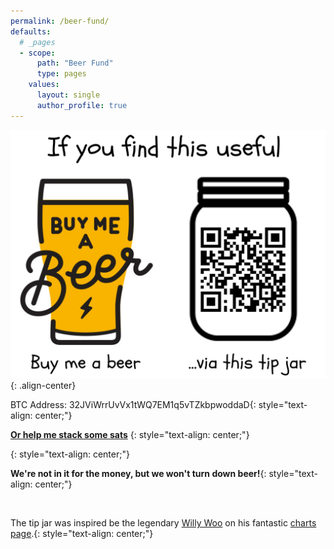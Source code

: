 ```yaml
---
permalink: /beer-fund/
defaults:
  # _pages
  - scope:
      path: "Beer Fund"
      type: pages
    values:
      layout: single
      author_profile: true
---
```



![](/assets/images/tip.jpg){: .align-center}

<i class="fab fa-bitcoin"></i> BTC Address: 32JViWrrUvVx1tWQ7EM1q5vTZkbpwoddaD{: style="text-align: center;"}

<i class="fas fa-bolt"></i> [**Or help me stack some sats**](https://tippin.me/@_joerodgers) <i class="fas fa-bolt"></i>{: style="text-align: center;"}

<!-- Beginning of tippin.me Button --><div id="tippin-button" data-dest="_joerodgers" align="center"></div><script src="https://tippin.me/buttons/tip.js" type="text/javascript"></script><!-- End of tippin.me Button -->{: style="text-align: center;"}

<br>

**We're not in it for the money, but we won't turn down beer!**{: style="text-align: center;"}

<br> 

The tip jar was inspired be the legendary [Willy Woo](https://twitter.com/woonomic) on his fantastic [charts page](http://charts.woobull.com/).{: style="text-align: center;"}